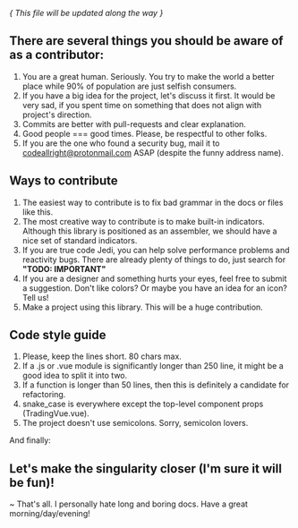 *{ This file will be updated along the way }*

## There are several things you should be aware of as a contributor:

1. You are a great human. Seriously. You try to make the world a better place while 90% of population are just selfish consumers.
2. If you have a big idea for the project, let's discuss it first. It would be very sad, if you spent time on something that does not align with project's direction.
3. Commits are better with pull-requests and clear explanation.
4. Good people === good times. Please, be respectful to other folks.
5. If you are the one who found a security bug, mail it to codeallright@protonmail.com ASAP (despite the funny address name).

## Ways to contribute

1. The easiest way to contribute is to fix bad grammar in the docs or files like this.
2. The most creative way to contribute is to make built-in indicators. Although this library is positioned as an assembler, we should have a nice set of standard indicators.
3. If you are true code Jedi, you can help solve performance problems and reactivity bugs. There are already plenty of things to do, just search for **"TODO: IMPORTANT"**
4. If you are a designer and something hurts your eyes, feel free to submit a suggestion. Don't like colors? Or maybe you have an idea for an icon? Tell us!
5. Make a project using this library. This will be a huge contribution.

## Code style guide

1. Please, keep the lines short. 80 chars max.
2. If a .js or .vue module is significantly longer than 250 line, it might be a good idea to split it into two.
3. If a function is longer than 50 lines, then this is definitely a candidate for refactoring.
4. snake_case is everywhere except the top-level component props (TradingVue.vue).
5. The project doesn't use semicolons. Sorry, semicolon lovers.

And finally:

## Let's make the singularity closer (I'm sure it will be fun)!

~
That's all. I personally hate long and boring docs. Have a great morning/day/evening!
